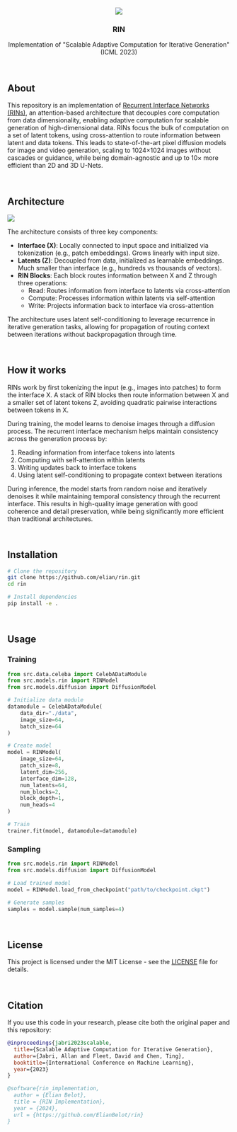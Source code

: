 <!--- Banner -->
<br />
<p align="center">
<a href="#"><img src="https://i.ibb.co/VcHWgmw4/image.png"></a>
<h3 align="center">RIN</h3>
<p align="center">Implementation of "Scalable Adaptive Computation for Iterative Generation" (ICML 2023)</p>

<!--- About --><br />
## About

This repository is an implementation of [Recurrent Interface Networks (RINs)](https://arxiv.org/abs/2212.11972), an attention-based architecture that decouples core computation from data dimensionality, enabling adaptive computation for scalable generation of high-dimensional data. RINs focus the bulk of computation on a set of latent tokens, using cross-attention to route information between latent and data tokens. This leads to state-of-the-art pixel diffusion models for image and video generation, scaling to 1024×1024 images without cascades or guidance, while being domain-agnostic and up to 10× more efficient than 2D and 3D U-Nets.

<!--- Architecture --><br />
## Architecture
<a href="#"><img src="https://i.ibb.co/sYbRK10/image.png"></a>

The architecture consists of three key components:

- **Interface (X)**: Locally connected to input space and initialized via tokenization (e.g., patch embeddings). Grows linearly with input size.
- **Latents (Z)**: Decoupled from data, initialized as learnable embeddings. Much smaller than interface (e.g., hundreds vs thousands of vectors).
- **RIN Blocks**: Each block routes information between X and Z through three operations:
  - Read: Routes information from interface to latents via cross-attention
  - Compute: Processes information within latents via self-attention
  - Write: Projects information back to interface via cross-attention

The architecture uses latent self-conditioning to leverage recurrence in iterative generation tasks, allowing for propagation of routing context between iterations without backpropagation through time.

<!--- How it works --><br />
## How it works

RINs work by first tokenizing the input (e.g., images into patches) to form the interface X. A stack of RIN blocks then route information between X and a smaller set of latent tokens Z, avoiding quadratic pairwise interactions between tokens in X.

During training, the model learns to denoise images through a diffusion process. The recurrent interface mechanism helps maintain consistency across the generation process by:
1. Reading information from interface tokens into latents
2. Computing with self-attention within latents
3. Writing updates back to interface tokens
4. Using latent self-conditioning to propagate context between iterations

During inference, the model starts from random noise and iteratively denoises it while maintaining temporal consistency through the recurrent interface. This results in high-quality image generation with good coherence and detail preservation, while being significantly more efficient than traditional architectures.

<!--- Installation --><br />
## Installation

```bash
# Clone the repository
git clone https://github.com/elian/rin.git
cd rin

# Install dependencies
pip install -e .
```

<!--- Usage --><br />
## Usage

### Training

```python
from src.data.celeba import CelebADataModule
from src.models.rin import RINModel
from src.models.diffusion import DiffusionModel

# Initialize data module
datamodule = CelebADataModule(
    data_dir="./data",
    image_size=64,
    batch_size=64
)

# Create model
model = RINModel(
    image_size=64,
    patch_size=8,
    latent_dim=256,
    interface_dim=128,
    num_latents=64,
    num_blocks=2,
    block_depth=1,
    num_heads=4
)

# Train
trainer.fit(model, datamodule=datamodule)
```

### Sampling

```python
from src.models.rin import RINModel
from src.models.diffusion import DiffusionModel

# Load trained model
model = RINModel.load_from_checkpoint("path/to/checkpoint.ckpt")

# Generate samples
samples = model.sample(num_samples=4)
```

<!--- License --><br />
## License

This project is licensed under the MIT License - see the [LICENSE](LICENSE) file for details.

<!--- Citation --><br />
## Citation

If you use this code in your research, please cite both the original paper and this repository:

```bibtex
@inproceedings{jabri2023scalable,
  title={Scalable Adaptive Computation for Iterative Generation},
  author={Jabri, Allan and Fleet, David and Chen, Ting},
  booktitle={International Conference on Machine Learning},
  year={2023}
}

@software{rin_implementation,
  author = {Elian Belot},
  title = {RIN Implementation},
  year = {2024},
  url = {https://github.com/ElianBelot/rin}
}
```
